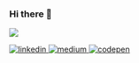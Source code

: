 ### Hi there 👋

![](https://komarev.com/ghpvc/?username=halilcn&color=brightgreen)

<a href="https://www.linkedin.com/in/halilcn/" target="blank">
  <img src="https://img.shields.io/badge/linkedin-%230077B5.svg?style=for-the-badge&logo=linkedin&logoColor=white" alt="linkedin"  />
</a> 
<a href="https://medium.com/@halilcn" target="blank">
  <img src="https://img.shields.io/badge/Medium-12100E?style=for-the-badge&logo=medium&logoColor=white" alt="medium"  />
</a>  
<a href="https://codepen.io/halilcn" target="blank">
  <img src="https://img.shields.io/badge/Codepen-000000?style=for-the-badge&logo=codepen&logoColor=white" alt="codepen"  />
</a>  




<!--![](https://komarev.com/ghpvc/?username=halilcn&color=dc143c) -->

<!--
**halilcn/halilcn** is a ✨ _special_ ✨ repository because its `README.md` (this file) appears on your GitHub profile.

Here are some ideas to get you started:

- 🔭 I’m currently working on ...
- 🌱 I’m currently learning ...
- 👯 I’m looking to collaborate on ...
- 🤔 I’m looking for help with ...
- 💬 Ask me about ...
- 📫 How to reach me: ...
- 😄 Pronouns: ...
- ⚡ Fun fact: ...
-->
